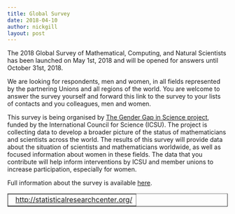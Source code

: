 ```yaml
---
title: Global Survey
date: 2018-04-10
author: nickgill
layout: post
---
```


The 2018 Global Survey of Mathematical, Computing, and Natural Scientists has been launched on May 1st, 2018 and will be opened for answers until October 31st, 2018.

<p>
<table width="100%" border="1">
  <tr>
    <td align="center"> 
<a href = "http://statisticalresearchcenter.org/global18">http://statisticalresearchcenter.org/</a>
</td></tr></p>

We are looking for respondents, men and women, in all fields represented by the partnering Unions and all regions of the world. You are welcome to answer the survey yourself and forward this link to the survey to your lists of contacts and you colleagues, men and women. 

This survey is being organised by <a href = "https://icsugendergapinscience.org/">The Gender Gap in Science project</a>, funded by the International Council for Science (ICSU).  The project is collecting data to develop a broader picture of the status of mathematicians and scientists across the world. The results of this survey will provide data about the situation of scientists and mathematicians worldwide, as well as focused information about women in these fields. The data that you contribute will help inform interventions by ICSU and member unions to increase participation, especially for women.

Full information about the survey is available <a href = "https://statisticalresearchcenter.aip.org/cgi-bin/global18.pl?id=84850066&stage=5&sesid=1696&language=3">here</a>.
